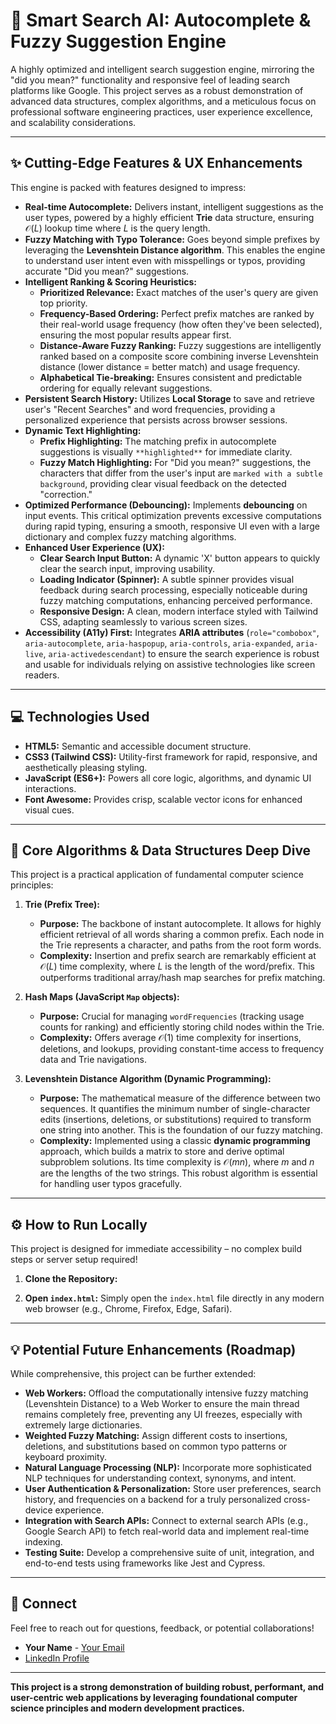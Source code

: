 # 🚀 Smart Search AI: Autocomplete & Fuzzy Suggestion Engine

A highly optimized and intelligent search suggestion engine, mirroring the "did you mean?" functionality and responsive feel of leading search platforms like Google. This project serves as a robust demonstration of advanced data structures, complex algorithms, and a meticulous focus on professional software engineering practices, user experience excellence, and scalability considerations.

---

## ✨ Cutting-Edge Features & UX Enhancements

This engine is packed with features designed to impress:

* **Real-time Autocomplete:** Delivers instant, intelligent suggestions as the user types, powered by a highly efficient **Trie** data structure, ensuring $\mathcal{O}(L)$ lookup time where $L$ is the query length.
* **Fuzzy Matching with Typo Tolerance:** Goes beyond simple prefixes by leveraging the **Levenshtein Distance algorithm**. This enables the engine to understand user intent even with misspellings or typos, providing accurate "Did you mean?" suggestions.
* **Intelligent Ranking & Scoring Heuristics:**
    * **Prioritized Relevance:** Exact matches of the user's query are given top priority.
    * **Frequency-Based Ordering:** Perfect prefix matches are ranked by their real-world usage frequency (how often they've been selected), ensuring the most popular results appear first.
    * **Distance-Aware Fuzzy Ranking:** Fuzzy suggestions are intelligently ranked based on a composite score combining inverse Levenshtein distance (lower distance = better match) and usage frequency.
    * **Alphabetical Tie-breaking:** Ensures consistent and predictable ordering for equally relevant suggestions.
* **Persistent Search History:** Utilizes **Local Storage** to save and retrieve user's "Recent Searches" and word frequencies, providing a personalized experience that persists across browser sessions.
* **Dynamic Text Highlighting:**
    * **Prefix Highlighting:** The matching prefix in autocomplete suggestions is visually `**highlighted**` for immediate clarity.
    * **Fuzzy Match Highlighting:** For "Did you mean?" suggestions, the characters that differ from the user's input are `marked with a subtle background`, providing clear visual feedback on the detected "correction."
* **Optimized Performance (Debouncing):** Implements **debouncing** on input events. This critical optimization prevents excessive computations during rapid typing, ensuring a smooth, responsive UI even with a large dictionary and complex fuzzy matching algorithms.
* **Enhanced User Experience (UX):**
    * **Clear Search Input Button:** A dynamic 'X' button appears to quickly clear the search input, improving usability.
    * **Loading Indicator (Spinner):** A subtle spinner provides visual feedback during search processing, especially noticeable during fuzzy matching computations, enhancing perceived performance.
    * **Responsive Design:** A clean, modern interface styled with Tailwind CSS, adapting seamlessly to various screen sizes.
* **Accessibility (A11y) First:** Integrates **ARIA attributes** (`role="combobox"`, `aria-autocomplete`, `aria-haspopup`, `aria-controls`, `aria-expanded`, `aria-live`, `aria-activedescendant`) to ensure the search experience is robust and usable for individuals relying on assistive technologies like screen readers.

---

## 💻 Technologies Used

* **HTML5:** Semantic and accessible document structure.
* **CSS3 (Tailwind CSS):** Utility-first framework for rapid, responsive, and aesthetically pleasing styling.
* **JavaScript (ES6+):** Powers all core logic, algorithms, and dynamic UI interactions.
* **Font Awesome:** Provides crisp, scalable vector icons for enhanced visual cues.

---

## 🧠 Core Algorithms & Data Structures Deep Dive

This project is a practical application of fundamental computer science principles:

1.  **Trie (Prefix Tree):**
    * **Purpose:** The backbone of instant autocomplete. It allows for highly efficient retrieval of all words sharing a common prefix. Each node in the Trie represents a character, and paths from the root form words.
    * **Complexity:** Insertion and prefix search are remarkably efficient at $\mathcal{O}(L)$ time complexity, where $L$ is the length of the word/prefix. This outperforms traditional array/hash map searches for prefix matching.

2.  **Hash Maps (JavaScript `Map` objects):**
    * **Purpose:** Crucial for managing `wordFrequencies` (tracking usage counts for ranking) and efficiently storing child nodes within the Trie.
    * **Complexity:** Offers average $\mathcal{O}(1)$ time complexity for insertions, deletions, and lookups, providing constant-time access to frequency data and Trie navigations.

3.  **Levenshtein Distance Algorithm (Dynamic Programming):**
    * **Purpose:** The mathematical measure of the difference between two sequences. It quantifies the minimum number of single-character edits (insertions, deletions, or substitutions) required to transform one string into another. This is the foundation of our fuzzy matching.
    * **Complexity:** Implemented using a classic **dynamic programming** approach, which builds a matrix to store and derive optimal subproblem solutions. Its time complexity is $\mathcal{O}(mn)$, where $m$ and $n$ are the lengths of the two strings. This robust algorithm is essential for handling user typos gracefully.

---

## ⚙️ How to Run Locally

This project is designed for immediate accessibility – no complex build steps or server setup required!

1.  **Clone the Repository:**

2.  **Open `index.html`:**
    Simply open the `index.html` file directly in any modern web browser (e.g., Chrome, Firefox, Edge, Safari).

---


## 💡 Potential Future Enhancements (Roadmap)

While comprehensive, this project can be further extended:

* **Web Workers:** Offload the computationally intensive fuzzy matching (Levenshtein Distance) to a Web Worker to ensure the main thread remains completely free, preventing any UI freezes, especially with extremely large dictionaries.
* **Weighted Fuzzy Matching:** Assign different costs to insertions, deletions, and substitutions based on common typo patterns or keyboard proximity.
* **Natural Language Processing (NLP):** Incorporate more sophisticated NLP techniques for understanding context, synonyms, and intent.
* **User Authentication & Personalization:** Store user preferences, search history, and frequencies on a backend for a truly personalized cross-device experience.
* **Integration with Search APIs:** Connect to external search APIs (e.g., Google Search API) to fetch real-world data and implement real-time indexing.
* **Testing Suite:** Develop a comprehensive suite of unit, integration, and end-to-end tests using frameworks like Jest and Cypress.

---

## 📧 Connect

Feel free to reach out for questions, feedback, or potential collaborations!

* **Your Name** - [Your Email](mailto:surajdas007695@gmail.com)
* [LinkedIn Profile](https://www.linkedin.com/in/suraj-sa-69a4b6289/)

---

**This project is a strong demonstration of building robust, performant, and user-centric web applications by leveraging foundational computer science principles and modern development practices.**